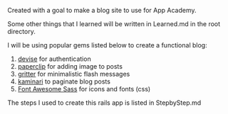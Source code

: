 Created with a goal to make a blog site to use for App Academy.

Some other things that I learned will be written in Learned.md in the root directory.

I will be using popular gems listed below to create a functional blog:

1. [devise](https://rubygems.org/gems/devise/versions/4.2.0) for authentication
2. [paperclip]() for adding image to posts
3. [gritter]() for minimalistic flash messages
4. [kaminari](https://github.com/kaminari/kaminari) to paginate blog posts
5. [Font Awesome Sass](https://github.com/FortAwesome/font-awesome-sass) for icons and fonts (css)

The steps I used to create this rails app is listed in StepbyStep.md
